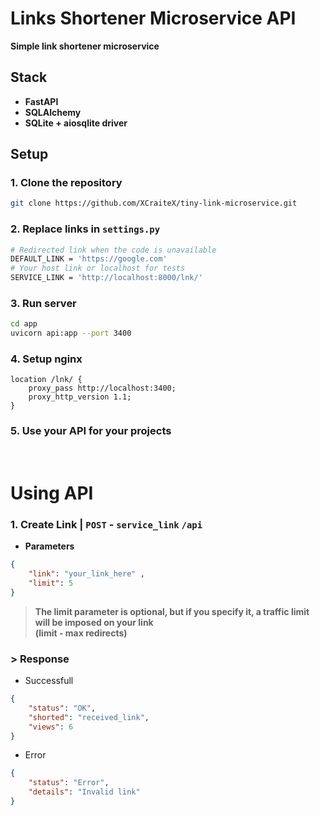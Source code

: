 # Links Shortener Microservice API

**Simple link shortener microservice**

## Stack
- **FastAPI**
- **SQLAlchemy**
- **SQLite + aiosqlite driver**

## Setup

### 1. Clone the repository

```bash
git clone https://github.com/XCraiteX/tiny-link-microservice.git
```

### 2. Replace links in `settings.py`

```bash
# Redirected link when the code is unavailable
DEFAULT_LINK = 'https://google.com'
# Your host link or localhost for tests
SERVICE_LINK = 'http://localhost:8000/lnk/'
```

### 3. Run server

```bash
cd app
uvicorn api:app --port 3400  
```

### 4. Setup nginx 

```nginx
location /lnk/ {
    proxy_pass http://localhost:3400;
    proxy_http_version 1.1;
}
```

### 5. Use your API for your projects
<br>

# Using API

### 1. Create Link | `POST` - `service_link` `/api`

- **Parameters**

```json
{
    "link": "your_link_here" ,
    "limit": 5
}
```
  
> **The limit parameter is optional, but if you specify it, a traffic limit will be imposed on your link   
> (limit - max redirects)**

###  > Response

- Successfull

```json
{
    "status": "OK",
    "shorted": "received_link",
    "views": 6
}
```

- Error

```json
{
    "status": "Error",
    "details": "Invalid link"
}
```